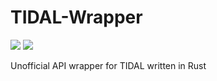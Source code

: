 # TIDAL-Wrapper

![](https://img.shields.io/badge/license-MIT-blueviolet.svg)
![](https://tokei.rs/b1/github/Agustin-Mediotti/tidal-wrapper?category=code)


Unofficial API wrapper for TIDAL written in Rust